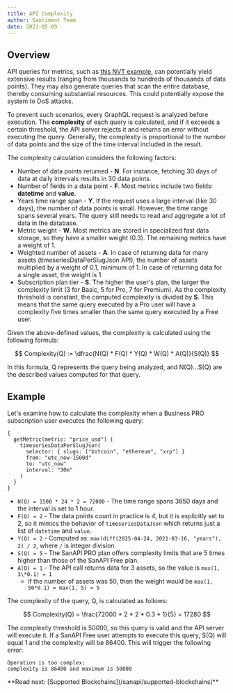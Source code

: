 ```yaml
---
title: API Complexity
author: Santiment Team
date: 2023-05-09
---
```


## Overview

API queries for metrics, such as [this NVT example](/metrics/nvt#sanapi), can
potentially yield extensive results (ranging from thousands to hundreds of thousands of
data points). They may also generate queries that scan the entire
database, thereby consuming substantial resources. This could potentially
expose the system to DoS attacks.

To prevent such scenarios, every GraphQL request is analyzed before execution.
The **complexity** of each query is calculated, and if it exceeds a certain
threshold, the API server rejects it and returns an error without executing the
query. Generally, the complexity is proportional to the number of data points
and the size of the time interval included in the result.

The complexity calculation considers the following factors:

- Number of data points returned - **N**. For instance, fetching 30 days of
  data at daily intervals results in 30 data points.
- Number of fields in a data point - **F**. Most metrics include two fields:
  **datetime** and **value**.
- Years time range span - **Y**. If the request uses a large interval (like 30
  days), the number of data points is small. However, the time range spans
  several years. The query still needs to read and aggregate a lot of data in
  the database.
- Metric weight - **W**. Most metrics are stored in specialized fast data
  storage, so they have a smaller weight (0.3). The remaining metrics have a
  weight of 1.
- Weighted number of assets - **A**. In case of returning data for many assets (timeseriesDataPerSlugJson API),
  the number of assets multiplied by a weight of 0.1, minimum of 1. In case of returning
  data for a single asset, the weight is 1.
- Subscription plan tier - **S**. The higher the user's plan, the larger the
  complexity limit (3 for Basic, 5 for Pro, 7 for Premium). As the complexity
  threshold is constant, the computed complexity is divided by **S**. This
  means that the same query executed by a Pro user will have a complexity five
  times smaller than the same query executed by a Free user.

Given the above-defined values, the complexity is calculated using the
following formula:

$$
Complexity(Q) := \dfrac{N(Q) * F(Q) * Y(Q) * W(Q) * A(Q)}{S(Q)}
$$

In this formula, Q represents the query being analyzed, and N(Q)...S(Q) are the described values computed for that query.

## Example

Let's examine how to calculate the complexity when a Business PRO subscription user executes the following query:

```graphql-explorer
{
  getMetric(metric: "price_usd") {
    timeseriesDataPerSlugJson(
      selector: { slugs: ["bitcoin", "ethereum", "xrp"] }
      from: "utc_now-1500d"
      to: "utc_now"
      interval: "30m"
    )
  }
}
```

- `N(Q) = 1500 * 24 * 2 = 72000` - The time range spans 3650 days and the interval is set to 1 hour.
- `F(Q) = 2` - The data points count in practice is 4, but it is explicitly set to 2, so it mimics the behavior
  of `timeseriesDataJson` which returns just a list of `datetime` and `value`.
- `Y(Q) = 2` - Computed as: `max(diff(2025-04-24, 2021-03-16, "years"), 2) / 2`, where `/` is integer division
- `S(Q) = 5` - The SanAPI PRO plan offers complexity limits that are 5 times higher than those of the SanAPI Free plan.
- `A(Q) = 1` - The API call returns data for 3 assets, so the value is `max(1, 3\*0.1) = 1`
  - if the number of assets was 50, then the weight would be `max(1, 50*0.1) = max(1, 5) = 5`

The complexity of the query, Q, is calculated as follows:

$$
Complexity(Q) = \frac{72000 * 2  * 2 * 0.3 * 1}{5} = 17280
$$

The complexity threshold is 50000, so this query is valid and the API server
will execute it. If a SanAPI Free user attempts to execute this query, S(Q)
will equal 1 and the complexity will be 86400. This will trigger the
following error:

```
Operation is too complex:
complexity is 86400 and maximum is 50000
```

<Notebox type="none">
**Read next: [Supported Blockchains](/sanapi/supported-blockchains)**
</Notebox>
